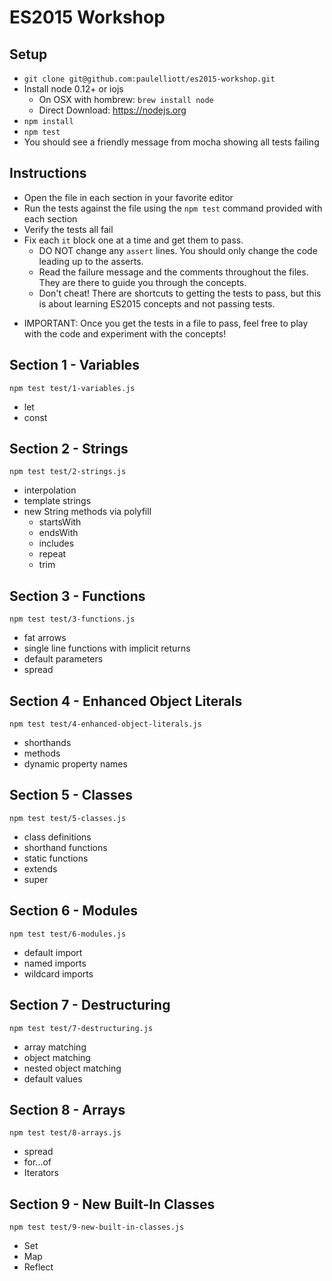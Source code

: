 # ES2015 Workshop

## Setup

- `git clone git@github.com:paulelliott/es2015-workshop.git`
- Install node 0.12+ or iojs
  - On OSX with hombrew: `brew install node`
  - Direct Download: https://nodejs.org
- `npm install`
- `npm test`
- You should see a friendly message from mocha showing all tests failing

## Instructions

- Open the file in each section in your favorite editor
- Run the tests against the file using the `npm test` command provided with each section
- Verify the tests all fail
- Fix each `it` block one at a time and get them to pass.
  - DO NOT change any `assert` lines. You should only change the code leading up to the asserts.
  - Read the failure message and the comments throughout the files. They are there to guide you through the concepts.
  - Don't cheat! There are shortcuts to getting the tests to pass, but this is about learning ES2015 concepts and not passing tests.

* IMPORTANT: Once you get the tests in a file to pass, feel free to play with the code and experiment with the concepts!

## Section 1 - Variables

`npm test test/1-variables.js`

- let
- const

## Section 2 - Strings

`npm test test/2-strings.js`

- interpolation
- template strings
- new String methods via polyfill
  - startsWith
  - endsWith
  - includes
  - repeat
  - trim

## Section 3 - Functions

`npm test test/3-functions.js`

- fat arrows
- single line functions with implicit returns
- default parameters
- spread

## Section 4 - Enhanced Object Literals

`npm test test/4-enhanced-object-literals.js`

- shorthands
- methods
- dynamic property names

## Section 5 - Classes

`npm test test/5-classes.js`

- class definitions
- shorthand functions
- static functions
- extends
- super

## Section 6 - Modules

`npm test test/6-modules.js`

- default import
- named imports
- wildcard imports

## Section 7 - Destructuring

`npm test test/7-destructuring.js`

- array matching
- object matching
- nested object matching
- default values

## Section 8 - Arrays

`npm test test/8-arrays.js`

- spread
- for...of
- Iterators

## Section 9 - New Built-In Classes

`npm test test/9-new-built-in-classes.js`

- Set
- Map
- Reflect
